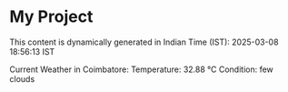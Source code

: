 # My Project

This content is dynamically generated in Indian Time (IST): 2025-03-08 18:56:13 IST


Current Weather in Coimbatore:
Temperature: 32.88 °C
Condition: few clouds
